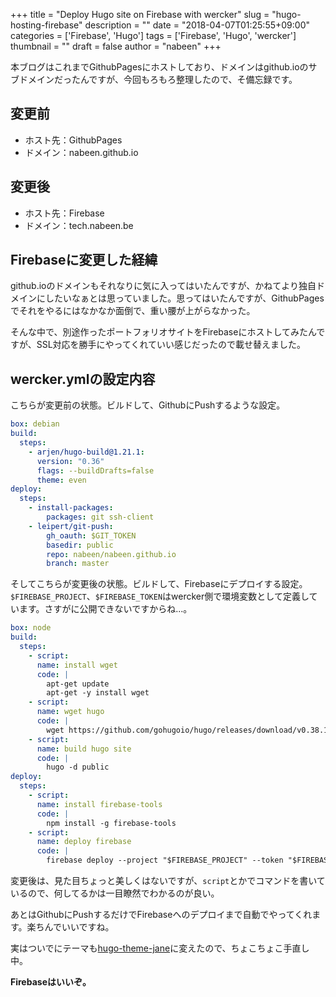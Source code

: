 +++
title = "Deploy Hugo site on Firebase with wercker"
slug = "hugo-hosting-firebase"
description = ""
date = "2018-04-07T01:25:55+09:00"
categories = ['Firebase', 'Hugo']
tags = ['Firebase', 'Hugo', 'wercker']
thumbnail = ""
draft = false
author = "nabeen"
+++

本ブログはこれまでGithubPagesにホストしており、ドメインはgithub.ioのサブドメインだったんですが、今回もろもろ整理したので、そ備忘録です。

## 変更前

* ホスト先：GithubPages
* ドメイン：nabeen.github.io

## 変更後

* ホスト先：Firebase
* ドメイン：tech.nabeen.be

## Firebaseに変更した経緯

github.ioのドメインもそれなりに気に入ってはいたんですが、かねてより独自ドメインにしたいなぁとは思っていました。思ってはいたんですが、GithubPagesでそれをやるにはなかなか面倒で、重い腰が上がらなかった。

そんな中で、別途作ったポートフォリオサイトをFirebaseにホストしてみたんですが、SSL対応を勝手にやってくれていい感じだったので載せ替えました。

## wercker.ymlの設定内容

こちらが変更前の状態。ビルドして、GithubにPushするような設定。

```yml
box: debian
build:
  steps:
    - arjen/hugo-build@1.21.1:
      version: "0.36"
      flags: --buildDrafts=false
      theme: even
deploy:
  steps:
    - install-packages:
        packages: git ssh-client
    - leipert/git-push:
        gh_oauth: $GIT_TOKEN
        basedir: public
        repo: nabeen/nabeen.github.io
        branch: master
```

そしてこちらが変更後の状態。ビルドして、Firebaseにデプロイする設定。`$FIREBASE_PROJECT`、`$FIREBASE_TOKEN`はwercker側で環境変数として定義しています。さすがに公開できないですからね...。

```yml
box: node
build:
  steps:
    - script:
      name: install wget
      code: |
        apt-get update
        apt-get -y install wget
    - script:
      name: wget hugo
      code: |
        wget https://github.com/gohugoio/hugo/releases/download/v0.38.1/hugo_0.38.1_Linux-64bit.deb && dpkg -i hugo*.deb
    - script:
      name: build hugo site
      code: |
        hugo -d public
deploy:
  steps:
    - script:
      name: install firebase-tools
      code: |
        npm install -g firebase-tools
    - script:
      name: deploy firebase
      code: |
        firebase deploy --project "$FIREBASE_PROJECT" --token "$FIREBASE_TOKEN" --only hosting
```

変更後は、見た目ちょっと美しくはないですが、`script`とかでコマンドを書いているので、何してるかは一目瞭然でわかるのが良い。

あとはGithubにPushするだけでFirebaseへのデプロイまで自動でやってくれます。楽ちんでいいですね。

実はついでにテーマも[hugo\-theme\-jane](https://github.com/xianmin/hugo-theme-jane)に変えたので、ちょこちょこ手直し中。

**Firebaseはいいぞ。**
